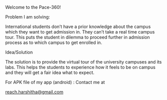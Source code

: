 Welcome to the Pace-360!

Problem I am solving:

International students don’t have a prior knowledge about the campus which they want to get admission in. They can’t take a real time campus tour. This puts the student in dilemma to proceed further in admission process as to which campus to get enrolled in.

Idea/Solution

The solution is to provide the virtual tour of the university campuses and its labs. This helps the students to experience how it feels to be on campus and they will get a fair idea what to expect.

For APK file of my app (android) : Contact me at 

reach.harshitha@gmail.com
